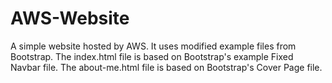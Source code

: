 # AWS-Website
A simple website hosted by AWS. It uses modified example files from Bootstrap. The index.html file is based on Bootstrap's example Fixed Navbar file. The about-me.html file is based on Bootstrap's Cover Page file. 
